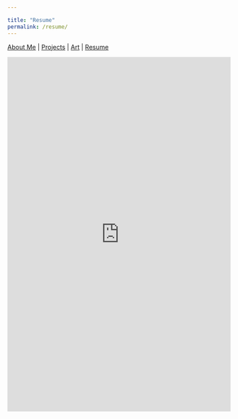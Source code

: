 ```yaml
---

title: "Resume"
permalink: /resume/
---
```


[About Me](/index.md/) | [Projects](/Projects.md/) | [Art](/Art.md/) | [Resume](/Resume.md/) 

<embed src="https://TiylerGratz.github.io/portfolio/assets/resume.pdf" type="application/pdf" width="100%" height="800px" />
